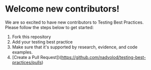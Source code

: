 # Welcome new contributors!

We are so excited to have new contributors to Testing Best Practices. Please follow the steps below to get started:

1. Fork this repository
2. Add your testing best practice
3. Make sure that it's supported by research, evidence, and code examples.
4. [Create a Pull Request])(https://github.com/nadvolod/testing-best-practices/pulls)
